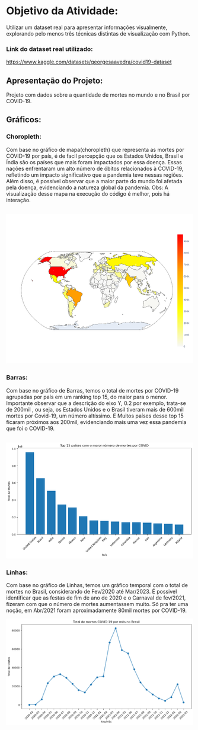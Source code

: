 # Objetivo da Atividade:
Utilizar um dataset real para apresentar informações visualmente, explorando pelo menos três técnicas distintas de visualização com Python.
### Link do dataset real utilizado:
https://www.kaggle.com/datasets/georgesaavedra/covid19-dataset

## Apresentação do Projeto:
Projeto com dados sobre a quantidade de mortes no mundo e no Brasil por COVID-19.

## Gráficos:
### Choropleth:

Com base no gráfico de mapa(choropleth) que representa as mortes por COVID-19 por país, é de facil percepção que os Estados Unidos, Brasil e Índia são os países que mais foram impactados por essa doença. Essas nações enfrentaram um alto número de óbitos relacionados à COVID-19, refletindo um impacto significativo que a pandemia teve nessas regiões.
Além disso, é possível observar que a maior parte do mundo foi afetada pela doença, evidenciando a natureza global da pandemia.
Obs: A visualização desse mapa na execução do código é melhor, pois há interação.

![Mapa - Mortes por País](img/choropleth_mapa.png)
---
### Barras:

Com base no gráfico de Barras, temos o total de mortes por COVID-19 agrupadas por país em um ranking top 15, do maior para o menor. Importante observar que a descrição do eixo Y, 0.2 por exemplo, trata-se de 200mil , ou seja, os Estados Unidos e o Brasil tiveram mais de 600mil mortes por Covid-19, um número altíssimo. E Muitos países desse top 15 ficaram próximos aos 200mil, evidenciando mais uma vez essa pandemia que foi o COVID-19.

![Mortes por País - top 15](img/barras_top_15_por_pais.png)
---
### Linhas:

Com base no gráfico de Linhas, temos um gráfico temporal com o total de mortes no Brasil, considerando de Fev/2020 até Mar/2023. É possivel identificar que as festas de fim de ano de 2020 e o Carnaval de fev/2021, fizeram com que o número de mortes aumentassem muito. Só pra ter uma noção, em Abr/2021 foram aproximadamente 80mil mortes por COVID-19.

![Grafico Temporal - Mortes no Brasil](img/linha_temporal_brasil.png)

